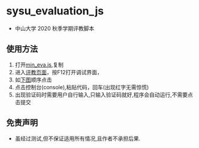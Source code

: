 # sysu_evaluation_js

* 中山大学 2020 秋季学期评教脚本

## 使用方法
1. 打开[min_eva.js](./min_eva.js),复制
2. 进入[评教页面](https://jwxt.sysu.edu.cn/jwxt/mk/evaluation/#/evaluation)，按F12打开调试界面，
3. 如[下图](./process.png)顺序点击
4. 点击控制台(console),粘贴代码，回车(出现红字无需惊慌)
5. 出现验证码时需要用户自行输入,只输入验证码就好,程序会自动运行,不需要点击提交

## 免责声明
* 虽经过测试,但不保证适用所有情况,且作者不承担后果.


